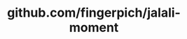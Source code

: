 ---
layout: post
title: github.com/fingerpich/jalali-moment
categories: link
tags: [انگلیسی, برنامه‌نویسی]
---